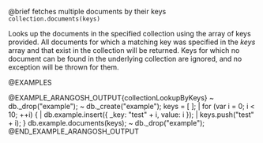 

@brief fetches multiple documents by their keys
`collection.documents(keys)`

Looks up the documents in the specified collection using the array of keys
provided. All documents for which a matching key was specified in the *keys*
array and that exist in the collection will be returned. 
Keys for which no document can be found in the underlying collection are ignored, 
and no exception will be thrown for them.

@EXAMPLES

@EXAMPLE_ARANGOSH_OUTPUT{collectionLookupByKeys}
~ db._drop("example");
~ db._create("example");
  keys = [ ];
| for (var i = 0; i < 10; ++i) {
|   db.example.insert({ _key: "test" + i, value: i });
|   keys.push("test" + i);
  }
  db.example.documents(keys);
~ db._drop("example");
@END_EXAMPLE_ARANGOSH_OUTPUT

